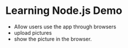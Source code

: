 # Learning Node.js Demo
- Allow users use the app through browsers
- upload pictures
- show the picture in the browser.
